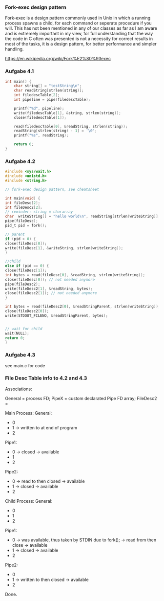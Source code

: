 ### Fork-exec design pattern

Fork-exec is a design pattern commonly used in Unix in which a running process spawns a child,
for each command or seperate procedure if you will.
This has not been mentioned in any of our classes as far as I am aware and is extremely important in my view, for full understanding
that the way the code in C often was presented is not a necessity for correct results in most of the tasks, it is a design pattern, for
better performance and simpler handling.

https://en.wikipedia.org/wiki/Fork%E2%80%93exec


### Aufgabe 4.1

```c
int main() {
    char string[] = "testString\n";
    char readString[strlen(string)];
    int filedescTable[2];
    int pipeline = pipe(filedescTable);

    printf("%d", pipeline);
    write(filedescTable[1], &string, strlen(string));
    close(filedescTable[1]);

    read(filedescTable[0], &readString, strlen(string));
    readString[strlen(string) - 1] = '\0';
    printf("%s", readString);

    return 0;
}
```

### Aufgabe 4.2

```c
#include <sys/wait.h>
#include <unistd.h>
#include <string.h>

// fork-exec design pattern, see cheatsheet

int main(void) {
int fileDesc[2];
int fileDesc2[2];
// reminder: string = chararray
char  writeString[] = "hello world\n", readString[strlen(writeString)], readStringParent[strlen(writeString)];
pipe(fileDesc);
pid_t pid = fork();

// parent
if (pid > 0) {
close(fileDesc[0]);
write(fileDesc[1], &writeString, strlen(writeString));
}

//child
else if (pid == 0) {
close(fileDesc[1]);
int bytes = read(fileDesc[0], &readString, strlen(writeString));
close(fileDesc[0]); // not needed anymore
pipe(fileDesc2);
write(fileDesc2[1], &readString, bytes);
close(fileDesc2[1]); // not needed anymore
}

int bytes = read(fileDesc2[0], &readStringParent, strlen(writeString));
close(fileDesc2[0]);
write(STDOUT_FILENO, &readStringParent, bytes);


// wait for child
wait(NULL);
return 0;
}
```

### Aufgabe 4.3

see main.c for code

### File Desc Table info to 4.2 and 4.3

Associations:

General = process FD;
PipeX = custom declarated Pipe FD array;
FileDesc2 = 

Main Process:
General:
- 0
- 1 -> written to at end of program
- 2

Pipe1:
- 0 -> closed -> available
- 1
- 2

Pipe2:
- 0 -> read to then closed -> available
- 1 -> closed -> available
- 2

Child Process:
General:
- 0
- 1 
- 2

Pipe1:
- 0 -> was available, thus taken by STDIN due to fork(); -> read from then close -> available
- 1 -> closed -> available
- 2

Pipe2: 
- 0 
- 1 -> written to then closed -> available
- 2

Done.